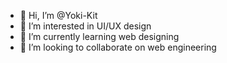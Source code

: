 - 👋 Hi, I’m @Yoki-Kit
- 👀 I’m interested in UI/UX design
- 🌱 I’m currently learning web designing
- 💞️ I’m looking to collaborate on web engineering

<!---
Yoki-Kit/Yoki-Kit is a ✨ special ✨ repository because its `README.md` (this file) appears on your GitHub profile.
You can click the Preview link to take a look at your changes.
--->
